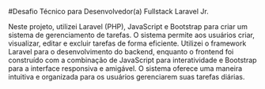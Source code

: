 #Desafio Técnico para Desenvolvedor(a) Fullstack Laravel Jr.

Neste projeto, utilizei Laravel (PHP), JavaScript e Bootstrap para criar um sistema de gerenciamento de tarefas. O sistema permite aos usuários criar, visualizar, editar e excluir tarefas de forma eficiente. Utilizei o framework Laravel para o desenvolvimento do backend, enquanto o frontend foi construído com a combinação de JavaScript para interatividade e Bootstrap para a interface responsiva e amigável. O sistema oferece uma maneira intuitiva e organizada para os usuários gerenciarem suas tarefas diárias.
